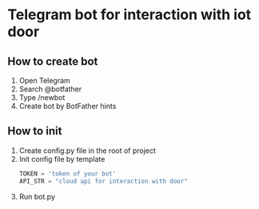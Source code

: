 # Telegram bot for interaction with iot door
## How to create bot
1. Open Telegram
2. Search @botfather
3. Type /newbot
4. Create bot by BotFather hints

## How to init
1. Create config.py file in the root of project
2. Init config file by template
    ```python
    TOKEN = 'token of your bot'
    API_STR = "cloud api for interaction with door"

    ```
3. Run bot.py
